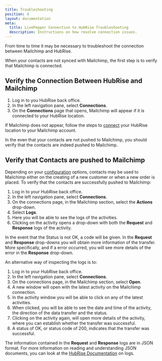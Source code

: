 ```yaml
---
title: Troubleshooting
position: 4
layout: documentation
meta:
  title: LivePepper Connection to HubRise Troubleshooting
  description: Instructions on how resolve connection issues.
---
```


From time to time it may be necessary to troubleshoot the connection between Mailchimp and HubRise. 

When your contacts are not synced with Mailchimp, the first step is to verify that Mailchimp is connected.

## Verify the Connection Between HubRise and Mailchimp

1. Log in to you HubRise back office.
1. In the left navigation pane, select **Connections**.
1. On the **Connections** page that opens, Mailchimp will appear if it is connected to your HubRise location.

If Mailchimp does not appear, follow the steps to [connect](/apps/mailchimp/connect-hubrise) your HubRise location to your Mailchimp account.

In the even that your contacts are not pushed to Mailchimp, you should verify that the contacts are indeed pushed to Mailchimp.

## Verify that Contacts are pushed to Mailchimp

Depending on your [configuration](/apps/mailchimp/configuration) options, contacts may be used to Mailchimp either on the creating of a new customer or when a new order is placed. To verify that the contacts are successfully pushed to Mailchimp:

1. Log in to your HubRise back office.
1. In the left navigation pane, select **Connections**.
1. On the connections page, in the Mailchimp section, select the **Actions** drop-down.
1. Select **Logs**.
1. Here you will be able to see the logs of the activities.
1. Clicking on the activity opens a drop-down with both the **Request** and **Response** logs of the activity.

In the event that the Status is not OK, a code will be given. In the **Request** and **Response** drop-downs you will obtain more information of the transfer. More specifically, and if a error occurred, you will see more details of the error in the **Response** drop-down.

An alternative way of inspecting the logs is to:

1. Log in to your HubRise back office.
1. In the left navigation pane, select **Connections**.
1. On the connections page, in the Mailchimp section, select **Open**.
1. A new window will open with the latest activity on the Mailchimp connection.
1. In the activity window you will be able to click on any of the latest activities. 
1. When clicked, you will be able to see the date and time of the activity, the direction of the data transfer and the status.
1. Clicking on the activity again, will open more details of the activity, where you can establish whether the transfer was successful.
1. A status of OK, or status code of 200, indicates that the transfer was successful.

The information contained in the **Request** and **Response** logs are in JSON format. For more information on reading and understanding JSON documents, you can look at the [HubRise Documentation](/docs/hubrise-logs) on logs. 





